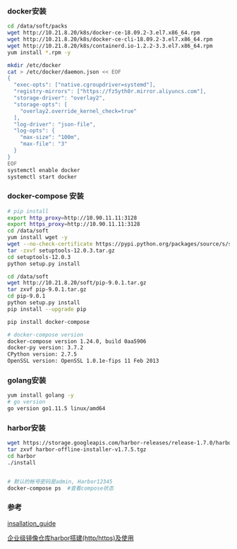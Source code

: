 ### docker安装

```bash
cd /data/soft/packs
wget http://10.21.8.20/k8s/docker-ce-18.09.2-3.el7.x86_64.rpm
wget http://10.21.8.20/k8s/docker-ce-cli-18.09.2-3.el7.x86_64.rpm
wget http://10.21.8.20/k8s/containerd.io-1.2.2-3.3.el7.x86_64.rpm
yum install *.rpm -y

mkdir /etc/docker
cat > /etc/docker/daemon.json << EOF
{
  "exec-opts": ["native.cgroupdriver=systemd"],
  "registry-mirrors": ["https://fz5yth0r.mirror.aliyuncs.com"],
  "storage-driver": "overlay2",
  "storage-opts": [
    "overlay2.override_kernel_check=true"
  ],
  "log-driver": "json-file",
  "log-opts": {
    "max-size": "100m",
    "max-file": "3"
  }
}
EOF
systemctl enable docker
systemctl start docker
```

### docker-compose 安装

```bash
# pip install 
export http_proxy=http://10.90.11.11:3128
export https_proxy=http://10.90.11.11:3128
cd /data/soft
yum install wget -y
wget --no-check-certificate https://pypi.python.org/packages/source/s/setuptools/setuptools-12.0.3.tar.gz#md5=f07e4b0f4c1c9368fcd980d888b29a65 
tar -zxvf setuptools-12.0.3.tar.gz
cd setuptools-12.0.3
python setup.py install

cd /data/soft
wget http://10.21.8.20/soft/pip-9.0.1.tar.gz
tar zxvf pip-9.0.1.tar.gz
cd pip-9.0.1
python setup.py install
pip install --upgrade pip 

pip install docker-compose

# docker-compose version
docker-compose version 1.24.0, build 0aa5906
docker-py version: 3.7.2
CPython version: 2.7.5
OpenSSL version: OpenSSL 1.0.1e-fips 11 Feb 2013
```

### golang安装

```bash
yum install golang -y
# go version
go version go1.11.5 linux/amd64
```

### harbor安装

```bash
wget https://storage.googleapis.com/harbor-releases/release-1.7.0/harbor-offline-installer-v1.7.5.tgz
tar zxvf harbor-offline-installer-v1.7.5.tgz
cd harbor
./install


# 默认的帐号密码是admin, Harbor12345
docker-compose ps  #查看compose状态

```

### 参考

[insallation_guide](<https://github.com/goharbor/harbor/blob/master/docs/installation_guide.md>)

[企业级镜像仓库harbor搭建(http/https)及使用](<https://blog.51cto.com/slitobo/2323332>)